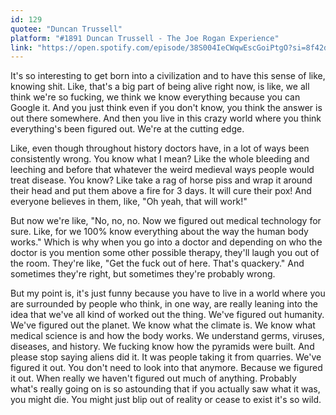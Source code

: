 ```yaml
---
id: 129
quotee: "Duncan Trussell"
platform: "#1891 Duncan Trussell - The Joe Rogan Experience"
link: "https://open.spotify.com/episode/38S004IeCWqwEscGoiPtgO?si=8f42d9805e884e73"
---
```


It's so interesting to get born into a civilization and to have this sense of like, knowing shit. Like, that's a big part of being alive right now, is like, we all think we're so fucking, we think we know everything because you can Google it. And you just think even if you don't know, you think the answer is out there somewhere. And then you live in this crazy world where you think everything's been figured out. We're at the cutting edge.

Like, even though throughout history doctors have, in a lot of ways been consistently wrong. You know what I mean? Like the whole bleeding and leeching and before that whatever the weird medieval ways people would treat disease. You know? Like take a rag of horse piss and wrap it around their head and put them above a fire for 3 days. It will cure their pox! And everyone believes in them, like, "Oh yeah, that will work!"

But now we're like, "No, no, no. Now we figured out medical technology for sure. Like, for we 100% know everything about the way the human body works." Which is why when you go into a doctor and depending on who the doctor is you mention some other possible therapy, they'll laugh you out of the room. They're like, "Get the fuck out of here. That's quackery." And sometimes they're right, but sometimes they're probably wrong.

But my point is, it's just funny because you have to live in a world where you are surrounded by people who think, in one way, are really leaning into the idea that we've all kind of worked out the thing. We've figured out humanity. We've figured out the planet. We know what the climate is. We know what medical science is and how the body works. We understand germs, viruses, diseases, and history. We fucking know how the pyramids were built. And please stop saying aliens did it. It was people taking it from quarries. We've figured it out. You don't need to look into that anymore. Because we figured it out. When really we haven't figured out much of anything. Probably what's really going on is so astounding that if you actually saw what it was, you might die. You might just blip out of reality or cease to exist it's so wild.
